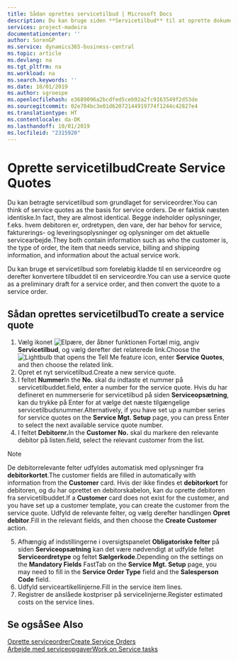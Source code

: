```yaml
---
title: Sådan oprettes servicetilbud | Microsoft Docs
description: Du kan bruge siden **Servicetilbud** til at oprette dokumenter, hvor du indtaster oplysninger om en serviceydelse, f.eks. reparation og vedligeholdelse, for serviceartikler efter kundeforespørgsel. Du kan bruge et servicetilbud som foreløbig kladde til en serviceordre og derefter konvertere tilbuddet til en serviceordre.
services: project-madeira
documentationcenter: ''
author: SorenGP
ms.service: dynamics365-business-central
ms.topic: article
ms.devlang: na
ms.tgt_pltfrm: na
ms.workload: na
ms.search.keywords: ''
ms.date: 10/01/2019
ms.author: sgroespe
ms.openlocfilehash: e3689096a2bcdfed5ceb92a2fc9163549f2d53de
ms.sourcegitcommit: 02e704bc3e01d62072144919774f1244c42827e4
ms.translationtype: HT
ms.contentlocale: da-DK
ms.lasthandoff: 10/01/2019
ms.locfileid: "2315920"
---
```

# <a name="create-service-quotes"></a><span data-ttu-id="cd82c-104">Oprette servicetilbud</span><span class="sxs-lookup"><span data-stu-id="cd82c-104">Create Service Quotes</span></span>
<span data-ttu-id="cd82c-105">Du kan betragte servicetilbud som grundlaget for serviceordrer.</span><span class="sxs-lookup"><span data-stu-id="cd82c-105">You can think of service quotes as the basis for service orders.</span></span> <span data-ttu-id="cd82c-106">De er faktisk næsten identiske.</span><span class="sxs-lookup"><span data-stu-id="cd82c-106">In fact, they are almost identical.</span></span> <span data-ttu-id="cd82c-107">Begge indeholder oplysninger, f.eks. hvem debitoren er, ordretypen, den vare, der har behov for service, fakturerings- og leveringsoplysninger og oplysninger om det aktuelle servicearbejde.</span><span class="sxs-lookup"><span data-stu-id="cd82c-107">They both contain information such as who the customer is, the type of order, the item that needs service, billing and shipping information, and information about the actual service work.</span></span>
 
<span data-ttu-id="cd82c-108">Du kan bruge et servicetilbud som foreløbig kladde til en serviceordre og derefter konvertere tilbuddet til en serviceordre.</span><span class="sxs-lookup"><span data-stu-id="cd82c-108">You can use a service quote as a preliminary draft for a service order, and then convert the quote to a service order.</span></span>  
  
## <a name="to-create-a-service-quote"></a><span data-ttu-id="cd82c-109">Sådan oprettes servicetilbud</span><span class="sxs-lookup"><span data-stu-id="cd82c-109">To create a service quote</span></span>  
1. <span data-ttu-id="cd82c-110">Vælg ikonet ![Elpære, der åbner funktionen Fortæl mig](media/ui-search/search_small.png "Fortæl mig, hvad du vil foretage dig"), angiv **Servicetilbud**, og vælg derefter det relaterede link.</span><span class="sxs-lookup"><span data-stu-id="cd82c-110">Choose the ![Lightbulb that opens the Tell Me feature](media/ui-search/search_small.png "Tell me what you want to do") icon, enter **Service Quotes**, and then choose the related link.</span></span>  
2. <span data-ttu-id="cd82c-111">Opret et nyt servicetilbud.</span><span class="sxs-lookup"><span data-stu-id="cd82c-111">Create a new service quote.</span></span>  
3. <span data-ttu-id="cd82c-112">I feltet **Nummer**</span><span class="sxs-lookup"><span data-stu-id="cd82c-112">In the **No.**</span></span> <span data-ttu-id="cd82c-113">skal du indtaste et nummer på servicetilbuddet.</span><span class="sxs-lookup"><span data-stu-id="cd82c-113">field, enter a number for the service quote.</span></span> <span data-ttu-id="cd82c-114">Hvis du har defineret en nummerserie for servicetilbud på siden **Serviceopsætning**, kan du trykke på Enter for at vælge det næste tilgængelige servicetilbudsnummer.</span><span class="sxs-lookup"><span data-stu-id="cd82c-114">Alternatively, if you have set up a number series for service quotes on the **Service Mgt. Setup** page, you can press Enter to select the next available service quote number.</span></span>  
4. <span data-ttu-id="cd82c-115">I feltet **Debitornr.**</span><span class="sxs-lookup"><span data-stu-id="cd82c-115">In the **Customer No.**</span></span>  <span data-ttu-id="cd82c-116">skal du markere den relevante debitor på listen.</span><span class="sxs-lookup"><span data-stu-id="cd82c-116">field, select the relevant customer from the list.</span></span>  

  > [!Note]  
  >  <span data-ttu-id="cd82c-117">De debitorrelevante felter udfyldes automatisk med oplysninger fra **debitorkortet**.</span><span class="sxs-lookup"><span data-stu-id="cd82c-117">The customer fields are filled in automatically with information from the **Customer** card.</span></span> <span data-ttu-id="cd82c-118">Hvis der ikke findes et **debitorkort** for debitoren, og du har oprettet en debitorskabelon, kan du oprette debitoren fra servicetilbuddet.</span><span class="sxs-lookup"><span data-stu-id="cd82c-118">If a **Customer** card does not exist for the customer, and you have set up a customer template, you can create the customer from the service quote.</span></span> <span data-ttu-id="cd82c-119">Udfyld de relevante felter, og vælg derefter handlingen **Opret debitor**.</span><span class="sxs-lookup"><span data-stu-id="cd82c-119">Fill in the relevant fields, and then choose the **Create Customer** action.</span></span>  
  
5. <span data-ttu-id="cd82c-120">Afhængig af indstillingerne i oversigtspanelet **Obligatoriske felter** på siden **Serviceopsætning** kan det være nødvendigt at udfylde feltet **Serviceordretype** og feltet **Sælgerkode**.</span><span class="sxs-lookup"><span data-stu-id="cd82c-120">Depending on the settings on the **Mandatory Fields** FastTab on the **Service Mgt. Setup** page, you may need to fill in the **Service Order Type** field and the **Salesperson Code** field.</span></span>  
6. <span data-ttu-id="cd82c-121">Udfyld serviceartikellinjerne.</span><span class="sxs-lookup"><span data-stu-id="cd82c-121">Fill in the service item lines.</span></span>  
7. <span data-ttu-id="cd82c-122">Registrer de anslåede kostpriser på servicelinjerne.</span><span class="sxs-lookup"><span data-stu-id="cd82c-122">Register estimated costs on the service lines.</span></span>  
  
## <a name="see-also"></a><span data-ttu-id="cd82c-123">Se også</span><span class="sxs-lookup"><span data-stu-id="cd82c-123">See Also</span></span>  
[<span data-ttu-id="cd82c-124">Oprette serviceordrer</span><span class="sxs-lookup"><span data-stu-id="cd82c-124">Create Service Orders</span></span>](service-how-to-create-service-orders.md)  
[<span data-ttu-id="cd82c-125">Arbejde med serviceopgaver</span><span class="sxs-lookup"><span data-stu-id="cd82c-125">Work on Service tasks</span></span>](service-how-to-work-on-service-tasks.md)  

 